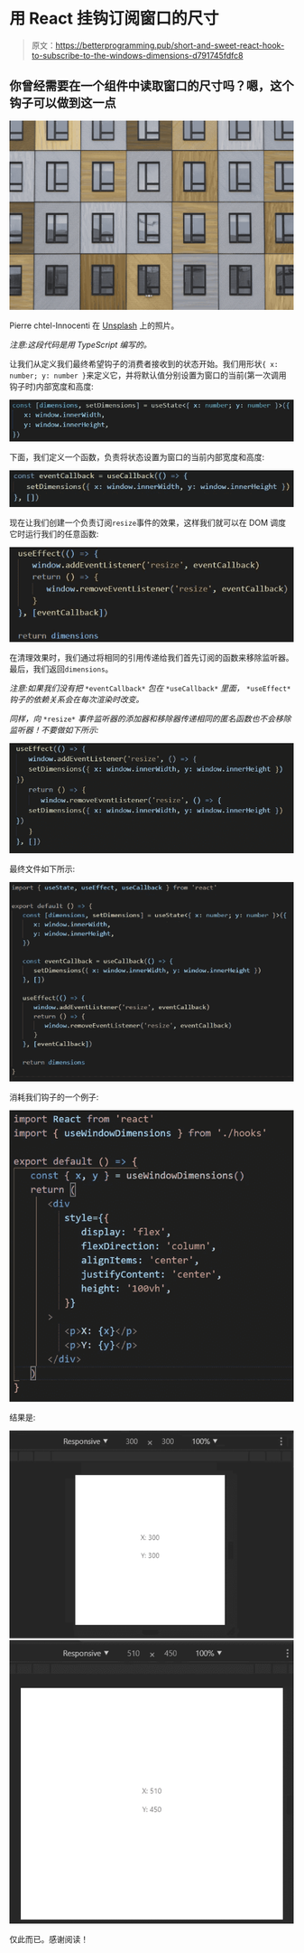 # 用 React 挂钩订阅窗口的尺寸

> 原文：<https://betterprogramming.pub/short-and-sweet-react-hook-to-subscribe-to-the-windows-dimensions-d791745fdfc8>

## 你曾经需要在一个组件中读取窗口的尺寸吗？嗯，这个钩子可以做到这一点

![](img/1474db9580fab50b02c33976d4cae6fa.png)

Pierre chtel-Innocenti 在 [Unsplash](https://unsplash.com?utm_source=medium&utm_medium=referral) 上的照片。

*注意:这段代码是用 TypeScript 编写的。*

让我们从定义我们最终希望钩子的消费者接收到的状态开始。我们用形状`{ x: number; y: number }`来定义它，并将默认值分别设置为窗口的当前(第一次调用钩子时)内部宽度和高度:

![](img/828628daafacb7735fa3263ef63e5494.png)

下面，我们定义一个函数，负责将状态设置为窗口的当前内部宽度和高度:

![](img/706f0be2020ea54284a2f08444354fa4.png)

现在让我们创建一个负责订阅`resize`事件的效果，这样我们就可以在 DOM 调度它时运行我们的任意函数:

![](img/8a377fb8f478c33c63ad8d1e3b43bff6.png)

在清理效果时，我们通过将相同的引用传递给我们首先订阅的函数来移除监听器。最后，我们返回`dimensions`。

*注意:如果我们没有把* `*eventCallback*` *包在* `*useCallback*` *里面，* `*useEffect*` *钩子的依赖关系会在每次渲染时改变。*

*同样，向* `*resize*` *事件监听器的添加器和移除器传递相同的匿名函数也不会移除监听器！不要做如下所示:*

![](img/476d9ee87559be398063be32fce3b193.png)

最终文件如下所示:

![](img/cbc01582c760d80a6eb15a1f07da552c.png)

消耗我们钩子的一个例子:

![](img/0fcbb361bac7a0e8ca4452c498bee84f.png)

结果是:

![](img/b7683fa1d32fe41ef9d258c2906d4b05.png)![](img/14cd5e51258efd116aea4bdce4cf75da.png)

仅此而已。感谢阅读！